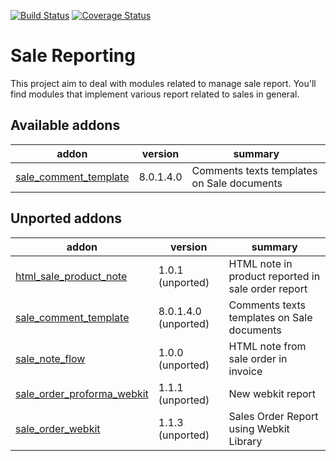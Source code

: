 [![Build Status](https://travis-ci.org/OCA/sale-reporting.svg?branch=9.0)](https://travis-ci.org/OCA/sale-reporting)
[![Coverage Status](https://coveralls.io/repos/OCA/sale-reporting/badge.png?branch=9.0)](https://coveralls.io/r/OCA/sale-reporting?branch=9.0)

Sale Reporting
==============

This project aim to deal with modules related to manage sale report.
You'll find modules that implement various report related to sales in general.

[//]: # (addons)

Available addons
----------------
addon | version | summary
--- | --- | ---
[sale_comment_template](sale_comment_template/) | 8.0.1.4.0 | Comments texts templates on Sale documents


Unported addons
---------------
addon | version | summary
--- | --- | ---
[html_sale_product_note](html_sale_product_note/) | 1.0.1 (unported) | HTML note in product reported in sale order report
[sale_comment_template](sale_comment_template/) | 8.0.1.4.0 (unported) | Comments texts templates on Sale documents
[sale_note_flow](sale_note_flow/) | 1.0.0 (unported) | HTML note from sale order in invoice
[sale_order_proforma_webkit](sale_order_proforma_webkit/) | 1.1.1 (unported) | New webkit report
[sale_order_webkit](sale_order_webkit/) | 1.1.3 (unported) | Sales Order Report using Webkit Library

[//]: # (end addons)
